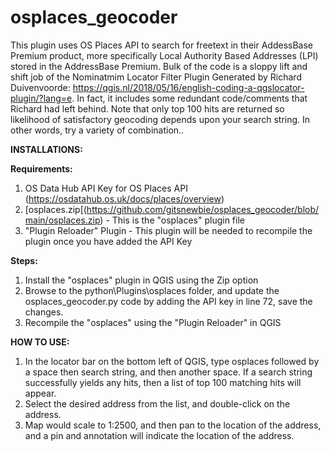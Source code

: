 # osplaces_geocoder
This plugin uses OS Places API to search for freetext in their AddessBase Premium product, more specifically Local Authority Based Addresses (LPI) stored in the AddressBase Premium. 
Bulk of the code is a sloppy lift and shift job of the Nominatmim Locator Filter Plugin Generated by Richard Duivenvoorde: https://qgis.nl/2018/05/16/english-coding-a-qgslocator-plugin/?lang=e. 
In fact, it includes some redundant code/comments that Richard had left behind. Note that only top 100 hits are returned so likelihood of satisfactory geocoding depends upon your search string. In other words, try a variety of combination..

**INSTALLATIONS:**

**Requirements:**
1. OS Data Hub API Key for OS Places API (https://osdatahub.os.uk/docs/places/overview)
2. [osplaces.zip[(https://github.com/gitsnewbie/osplaces_geocoder/blob/main/osplaces.zip) - This is the "osplaces" plugin file
3. "Plugin Reloader" Plugin - This plugin will be needed to recompile the plugin once you have added the API Key

**Steps:**
1. Install the "osplaces" plugin in QGIS using the Zip option
2. Browse to the python\Plugins\osplaces folder, and update the osplaces_geocoder.py code by adding the API key in line 72, save the changes.
3. Recompile the "osplaces" using the "Plugin Reloader" in QGIS

**HOW TO USE:**
1. In the locator bar on the bottom left of QGIS, type osplaces followed by a space then search string, and then another space. If a search string successfully yields any hits, then a list of top 100 matching hits will appear. 
2. Select the desired address from the list, and double-click on the address.
3. Map would scale to 1:2500, and then pan to the location of the address, and a pin and annotation will indicate the location of the address.
